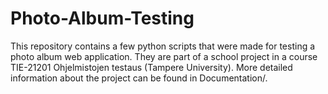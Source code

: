 # Photo-Album-Testing
This repository contains a few python scripts that were made for testing a photo album web application. They are part of a school project in a course TIE-21201 Ohjelmistojen testaus (Tampere University). More detailed information about the project can be found in Documentation/.
